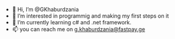 - 👋 Hi, I’m @GKhaburdzania
- 👀 I’m interested in programmig and making my first steps on it
- 🌱 I’m currently learning c# and .net framework. 
- 📫 you can reach me on g.khaburdzania@fastpay.ge

<!---
GKhaburdzania/GKhaburdzania is a ✨ special ✨ repository because its `README.md` (this file) appears on your GitHub profile.
You can click the Preview link to take a look at your changes.
--->
